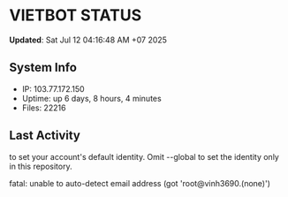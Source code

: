 # VIETBOT STATUS
**Updated**: Sat Jul 12 04:16:48 AM +07 2025

## System Info
- IP: 103.77.172.150
- Uptime: up 6 days, 8 hours, 4 minutes
- Files: 22216

## Last Activity

to set your account's default identity.
Omit --global to set the identity only in this repository.

fatal: unable to auto-detect email address (got 'root@vinh3690.(none)')
